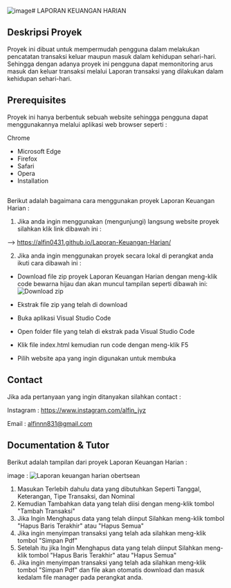 ![image](https://github.com/user-attachments/assets/f7903a51-3883-4e8b-ab4a-12052b6b2171)# LAPORAN KEUANGAN HARIAN
## Deskripsi Proyek
Proyek ini dibuat untuk mempermudah pengguna dalam melakukan pencatatan transaksi keluar maupun masuk dalam kehidupan sehari-hari. Sehingga dengan adanya proyek ini pengguna dapat memonitoring arus masuk dan keluar transaksi melalui Laporan transaksi yang dilakukan dalam kehidupan sehari-hari.
##
## Prerequisites
Proyek ini hanya berbentuk sebuah website sehingga pengguna dapat menggunakannya melalui aplikasi web browser seperti :

Chrome
- Microsoft Edge
- Firefox
- Safari
- Opera
- Installation
## 
Berikut adalah bagaimana cara menggunakan proyek Laporan Keuangan Harian :

1. Jika anda ingin menggunakan (mengunjungi) langsung website proyek silahkan klik link dibawah ini :

--> https://alfin0431.github.io/Laporan-Keuangan-Harian/

2. Jika anda ingin menggunakan proyek secara lokal di perangkat anda ikuti cara dibawah ini :
- Download file zip proyek Laporan Keuangan Harian dengan meng-klik code bewarna hijau dan akan muncul tampilan seperti dibawah ini: ![Download zip](https://github.com/user-attachments/assets/952767b6-6acc-4633-a0cd-290bb75ed26a)

- Ekstrak file zip yang telah di download
- Buka aplikasi Visual Studio Code
- Open folder file yang telah di ekstrak pada Visual Studio Code
- Klik file index.html kemudian run code dengan meng-klik F5
- Pilih website apa yang ingin digunakan untuk membuka
##
## Contact
Jika ada pertanyaan yang ingin ditanyakan silahkan contact :

Instagram : https://www.instagram.com/alfin_jyz

Email : alfinnn831@gmail.com
##
## Documentation & Tutor
Berikut adalah tampilan dari proyek Laporan Keuangan Harian :


image : ![Laporan keuangan harian obertsean](https://github.com/user-attachments/assets/1458f607-d1d2-423a-8785-f21d1a7f465c)
1. Masukan Terlebih dahulu data yang dibutuhkan Seperti Tanggal, Keterangan, Tipe Transaksi, dan Nominal
 2. Kemudian Tambahkan data yang telah diisi dengan meng-klik tombol "Tambah Transaksi"
 3. Jika Ingin Menghapus data yang telah diinput Silahkan meng-klik tombol "Hapus Baris Terakhir" atau "Hapus Semua"
 4. Jika ingin menyimpan transaksi yang telah ada silahkan meng-klik tombol "Simpan Pdf"
 3. Setelah itu jika Ingin Menghapus data yang telah diinput Silahkan meng-klik tombol "Hapus Baris Terakhir" atau "Hapus Semua"
 4. Jika ingin menyimpan transaksi yang telah ada silahkan meng-klik tombol "Simpan Pdf" dan file akan otomatis download dan masuk kedalam file manager pada perangkat anda.
